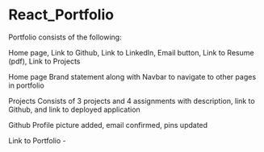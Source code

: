 # React_Portfolio

Portfolio consists of the following:

Home page, Link to Github, Link to LinkedIn, Email button, Link to Resume (pdf), Link to Projects

Home page
    Brand statement along with Navbar to navigate to other pages in portfolio

Projects
    Consists of 3 projects and 4 assignments with description, link to Github, and link to deployed application

Github
    Profile picture added, email confirmed, pins updated

Link to Portfolio - 

    

